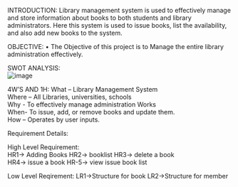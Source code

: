 INTRODUCTION: 
	Library management system is used to effectively manage and store information about books to both students and library administrators.
    Here this system is used to issue books, list the availability, and also add new books to the system.     

OBJECTIVE: 
•	The Objective of this project is to Manage the entire library administration effectively. 

SWOT ANALYSIS:  
![image](https://user-images.githubusercontent.com/101034305/161420524-da6d4943-bfdc-4583-ba3d-83aecc51f1c2.png)


4W’S AND 1H: 
	What – Library Management System  
	Where – All Libraries, universities, schools  
	Why - To effectively manage administration Works  
	When- To issue, add, or remove books and update them.   
	How – Operates by user inputs. 
    
  Requirement Details: 
  
  High Level Requirement:  
   HR1-> Adding Books 
   HR2-> booklist 
   HR3-> delete a book  
   HR4-> issue a book 
   HR-5-> view issue book list  
   
   Low Level Reqirement: 
   LR1->Structure for book 
   LR2->Structure for member
  
  
  
  
  


    

    
    
